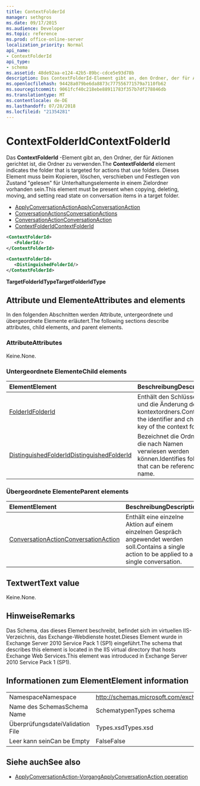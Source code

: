 ```yaml
---
title: ContextFolderId
manager: sethgros
ms.date: 09/17/2015
ms.audience: Developer
ms.topic: reference
ms.prod: office-online-server
localization_priority: Normal
api_name:
- ContextFolderId
api_type:
- schema
ms.assetid: 48de92aa-e124-42b5-89bc-cdce5e93d78b
description: Das ContextFolderId-Element gibt an, den Ordner, der für Aktionen gerichtet ist, die Ordner zu verwenden. Dieses Element muss beim Kopieren, löschen, verschieben und Festlegen von Zustand "gelesen" für Unterhaltungselemente in einem Zielordner vorhanden sein.
ms.openlocfilehash: 94428a079be6da8873c777556771579a7110fb62
ms.sourcegitcommit: 9061fcf40c218ebe88911783f357b7df278846db
ms.translationtype: MT
ms.contentlocale: de-DE
ms.lasthandoff: 07/28/2018
ms.locfileid: "21354281"
---
```

# <a name="contextfolderid"></a><span data-ttu-id="627fe-104">ContextFolderId</span><span class="sxs-lookup"><span data-stu-id="627fe-104">ContextFolderId</span></span>

<span data-ttu-id="627fe-105">Das **ContextFolderId** -Element gibt an, den Ordner, der für Aktionen gerichtet ist, die Ordner zu verwenden.</span><span class="sxs-lookup"><span data-stu-id="627fe-105">The **ContextFolderId** element indicates the folder that is targeted for actions that use folders.</span></span> <span data-ttu-id="627fe-106">Dieses Element muss beim Kopieren, löschen, verschieben und Festlegen von Zustand "gelesen" für Unterhaltungselemente in einem Zielordner vorhanden sein.</span><span class="sxs-lookup"><span data-stu-id="627fe-106">This element must be present when copying, deleting, moving, and setting read state on conversation items in a target folder.</span></span> 
  
- [<span data-ttu-id="627fe-107">ApplyConversationAction</span><span class="sxs-lookup"><span data-stu-id="627fe-107">ApplyConversationAction</span></span>](applyconversationaction.md) 
- [<span data-ttu-id="627fe-108">ConversationActions</span><span class="sxs-lookup"><span data-stu-id="627fe-108">ConversationActions</span></span>](conversationactions.md)
- [<span data-ttu-id="627fe-109">ConversationAction</span><span class="sxs-lookup"><span data-stu-id="627fe-109">ConversationAction</span></span>](conversationaction.md)
- [<span data-ttu-id="627fe-110">ContextFolderId</span><span class="sxs-lookup"><span data-stu-id="627fe-110">ContextFolderId</span></span>](contextfolderid.md)
  
```XML
<ContextFolderId>
   <FolderId/>
</ContextFolderId>
```

```XML
<ContextFolderId>
   <DistinguishedFolderId/>
</ContextFolderId>
```


<span data-ttu-id="627fe-111">**TargetFolderIdType**</span><span class="sxs-lookup"><span data-stu-id="627fe-111">**TargetFolderIdType**</span></span>

## <a name="attributes-and-elements"></a><span data-ttu-id="627fe-112">Attribute und Elemente</span><span class="sxs-lookup"><span data-stu-id="627fe-112">Attributes and elements</span></span>

<span data-ttu-id="627fe-113">In den folgenden Abschnitten werden Attribute, untergeordnete und übergeordnete Elemente erläutert.</span><span class="sxs-lookup"><span data-stu-id="627fe-113">The following sections describe attributes, child elements, and parent elements.</span></span>
  
### <a name="attributes"></a><span data-ttu-id="627fe-114">Attribute</span><span class="sxs-lookup"><span data-stu-id="627fe-114">Attributes</span></span>

<span data-ttu-id="627fe-115">Keine.</span><span class="sxs-lookup"><span data-stu-id="627fe-115">None.</span></span>
  
### <a name="child-elements"></a><span data-ttu-id="627fe-116">Untergeordnete Elemente</span><span class="sxs-lookup"><span data-stu-id="627fe-116">Child elements</span></span>

|<span data-ttu-id="627fe-117">**Element**</span><span class="sxs-lookup"><span data-stu-id="627fe-117">**Element**</span></span>|<span data-ttu-id="627fe-118">**Beschreibung**</span><span class="sxs-lookup"><span data-stu-id="627fe-118">**Description**</span></span>|
|:-----|:-----|
|[<span data-ttu-id="627fe-119">FolderId</span><span class="sxs-lookup"><span data-stu-id="627fe-119">FolderId</span></span>](folderid.md) <br/> |<span data-ttu-id="627fe-120">Enthält den Schlüssel-ID und die Änderung des kontextordners.</span><span class="sxs-lookup"><span data-stu-id="627fe-120">Contains the identifier and change key of the context folder.</span></span>  <br/> |
|[<span data-ttu-id="627fe-121">DistinguishedFolderId</span><span class="sxs-lookup"><span data-stu-id="627fe-121">DistinguishedFolderId</span></span>](distinguishedfolderid.md) <br/> |<span data-ttu-id="627fe-122">Bezeichnet die Ordner, die nach Namen verwiesen werden können.</span><span class="sxs-lookup"><span data-stu-id="627fe-122">Identifies folders that can be referenced by name.</span></span>  <br/> |
   
### <a name="parent-elements"></a><span data-ttu-id="627fe-123">Übergeordnete Elemente</span><span class="sxs-lookup"><span data-stu-id="627fe-123">Parent elements</span></span>

|<span data-ttu-id="627fe-124">**Element**</span><span class="sxs-lookup"><span data-stu-id="627fe-124">**Element**</span></span>|<span data-ttu-id="627fe-125">**Beschreibung**</span><span class="sxs-lookup"><span data-stu-id="627fe-125">**Description**</span></span>|
|:-----|:-----|
|[<span data-ttu-id="627fe-126">ConversationAction</span><span class="sxs-lookup"><span data-stu-id="627fe-126">ConversationAction</span></span>](conversationaction.md) <br/> |<span data-ttu-id="627fe-127">Enthält eine einzelne Aktion auf einem einzelnen Gespräch angewendet werden soll.</span><span class="sxs-lookup"><span data-stu-id="627fe-127">Contains a single action to be applied to a single conversation.</span></span>  <br/> |
   
## <a name="text-value"></a><span data-ttu-id="627fe-128">Textwert</span><span class="sxs-lookup"><span data-stu-id="627fe-128">Text value</span></span>

<span data-ttu-id="627fe-129">Keine.</span><span class="sxs-lookup"><span data-stu-id="627fe-129">None.</span></span>
  
## <a name="remarks"></a><span data-ttu-id="627fe-130">Hinweise</span><span class="sxs-lookup"><span data-stu-id="627fe-130">Remarks</span></span>

<span data-ttu-id="627fe-131">Das Schema, das dieses Element beschreibt, befindet sich im virtuellen IIS-Verzeichnis, das Exchange-Webdienste hostet.Dieses Element wurde in Exchange Server 2010 Service Pack 1 (SP1) eingeführt.</span><span class="sxs-lookup"><span data-stu-id="627fe-131">The schema that describes this element is located in the IIS virtual directory that hosts Exchange Web Services.This element was introduced in Exchange Server 2010 Service Pack 1 (SP1).</span></span>
  
## <a name="element-information"></a><span data-ttu-id="627fe-132">Informationen zum Element</span><span class="sxs-lookup"><span data-stu-id="627fe-132">Element information</span></span>

|||
|:-----|:-----|
|<span data-ttu-id="627fe-133">Namespace</span><span class="sxs-lookup"><span data-stu-id="627fe-133">Namespace</span></span>  <br/> |http://schemas.microsoft.com/exchange/services/2006/types  <br/> |
|<span data-ttu-id="627fe-134">Name des Schemas</span><span class="sxs-lookup"><span data-stu-id="627fe-134">Schema Name</span></span>  <br/> |<span data-ttu-id="627fe-135">Schematypen</span><span class="sxs-lookup"><span data-stu-id="627fe-135">Types schema</span></span>  <br/> |
|<span data-ttu-id="627fe-136">Überprüfungsdatei</span><span class="sxs-lookup"><span data-stu-id="627fe-136">Validation File</span></span>  <br/> |<span data-ttu-id="627fe-137">Types.xsd</span><span class="sxs-lookup"><span data-stu-id="627fe-137">Types.xsd</span></span>  <br/> |
|<span data-ttu-id="627fe-138">Leer kann sein</span><span class="sxs-lookup"><span data-stu-id="627fe-138">Can be Empty</span></span>  <br/> |<span data-ttu-id="627fe-139">False</span><span class="sxs-lookup"><span data-stu-id="627fe-139">False</span></span>  <br/> |
   
## <a name="see-also"></a><span data-ttu-id="627fe-140">Siehe auch</span><span class="sxs-lookup"><span data-stu-id="627fe-140">See also</span></span>

- [<span data-ttu-id="627fe-141">ApplyConversationAction-Vorgang</span><span class="sxs-lookup"><span data-stu-id="627fe-141">ApplyConversationAction operation</span></span>](applyconversationaction-operation.md)

